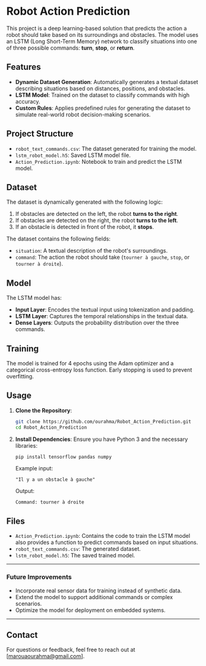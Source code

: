 # Robot Action Prediction

This project is a deep learning-based solution that predicts the action a robot should take based on its surroundings and obstacles. The model uses an LSTM (Long Short-Term Memory) network to classify situations into one of three possible commands: **turn**, **stop**, or **return**.

## Features
- **Dynamic Dataset Generation**: Automatically generates a textual dataset describing situations based on distances, positions, and obstacles.
- **LSTM Model**: Trained on the dataset to classify commands with high accuracy.
- **Custom Rules**: Applies predefined rules for generating the dataset to simulate real-world robot decision-making scenarios.

## Project Structure
- `robot_text_commands.csv`: The dataset generated for training the model.
- `lstm_robot_model.h5`: Saved LSTM model file.
- `Action_Prediction.ipynb`: Notebook to train and predict the LSTM model.

## Dataset
The dataset is dynamically generated with the following logic:
1. If obstacles are detected on the left, the robot **turns to the right**.
2. If obstacles are detected on the right, the robot **turns to the left**.
3. If an obstacle is detected in front of the robot, it **stops**.

The dataset contains the following fields:
- `situation`: A textual description of the robot's surroundings.
- `command`: The action the robot should take (`tourner à gauche`, `stop`, or `tourner à droite`).

## Model
The LSTM model has:
- **Input Layer**: Encodes the textual input using tokenization and padding.
- **LSTM Layer**: Captures the temporal relationships in the textual data.
- **Dense Layers**: Outputs the probability distribution over the three commands.

## Training
The model is trained for 4 epochs using the Adam optimizer and a categorical cross-entropy loss function. Early stopping is used to prevent overfitting.

## Usage
1. **Clone the Repository**:
   ```bash
   git clone https://github.com/ourahma/Robot_Action_Prediction.git
   cd Robot_Action_Prediction
   ```

2. **Install Dependencies**:
   Ensure you have Python 3 and the necessary libraries:
   ```bash
   pip install tensorflow pandas numpy
   ```

   Example input:
   ```
   "Il y a un obstacle à gauche"
   ```

   Output:
   ```
   Command: tourner à droite
   ```

## Files
- `Action_Prediction.ipynb`: Contains the code to train the LSTM model also provides a function to predict commands based on input situations.
- `robot_text_commands.csv`: The generated dataset.
- `lstm_robot_model.h5`: The saved trained model.

---

### Future Improvements
- Incorporate real sensor data for training instead of synthetic data.
- Extend the model to support additional commands or complex scenarios.
- Optimize the model for deployment on embedded systems.

---

## **Contact**
For questions or feedback, feel free to reach out at [marouaourahma@gmail.com].

